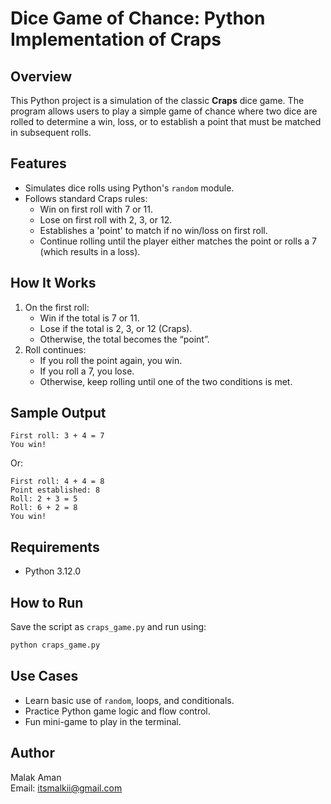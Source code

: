 # Dice Game of Chance: Python Implementation of Craps

## Overview
This Python project is a simulation of the classic **Craps** dice game. The program allows users to play a simple game of chance where two dice are rolled to determine a win, loss, or to establish a point that must be matched in subsequent rolls.

## Features
- Simulates dice rolls using Python's `random` module.
- Follows standard Craps rules:
  - Win on first roll with 7 or 11.
  - Lose on first roll with 2, 3, or 12.
  - Establishes a 'point' to match if no win/loss on first roll.
  - Continue rolling until the player either matches the point or rolls a 7 (which results in a loss).

## How It Works
1. On the first roll:
   - Win if the total is 7 or 11.
   - Lose if the total is 2, 3, or 12 (Craps).
   - Otherwise, the total becomes the “point”.
2. Roll continues:
   - If you roll the point again, you win.
   - If you roll a 7, you lose.
   - Otherwise, keep rolling until one of the two conditions is met.

## Sample Output
```
First roll: 3 + 4 = 7
You win!
```
Or:
```
First roll: 4 + 4 = 8
Point established: 8
Roll: 2 + 3 = 5
Roll: 6 + 2 = 8
You win!
```

## Requirements
- Python 3.12.0

## How to Run
Save the script as `craps_game.py` and run using:
```bash
python craps_game.py
```

## Use Cases
- Learn basic use of `random`, loops, and conditionals.
- Practice Python game logic and flow control.
- Fun mini-game to play in the terminal.

## Author
Malak Aman  
Email: itsmalkii@gmail.com  

